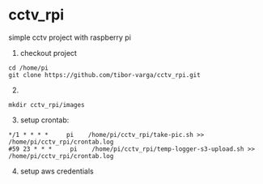# cctv_rpi
simple cctv project with raspberry pi

1. checkout project
``` 
cd /home/pi
git clone https://github.com/tibor-varga/cctv_rpi.git 
```
2.
``` 
mkdir cctv_rpi/images
```
3. setup crontab:
```
*/1 * * * *     pi    /home/pi/cctv_rpi/take-pic.sh >> /home/pi/cctv_rpi/crontab.log 
#59 23 * * *     pi    /home/pi/cctv_rpi/temp-logger-s3-upload.sh >> /home/pi/cctv_rpi/crontab.log 
```
4. setup aws credentials


